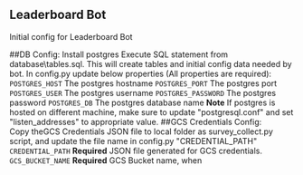## Leaderboard Bot
Initial config for Leaderboard Bot

##DB Config:
	Install postgres
	Execute SQL statement from database\tables.sql. This will create tables and initial config data needed by bot.
	In config.py update below properties (All properties are required):
	`POSTGRES_HOST`			The postgres hostname
    `POSTGRES_PORT`			The postgres port
    `POSTGRES_USER`			The postgres username
    `POSTGRES_PASSWORD`		The postgres password
    `POSTGRES_DB`			 The postgres  database name
	**Note**  If postgres is hosted on different machine, make sure to update "postgresql.conf" and set  "listen_addresses" to appropriate value.
##GCS Credentials Config:	
	Copy theGCS Credentials JSON file to local folder as survey_collect.py script, and update the file name in config.py "CREDENTIAL_PATH"
	`CREDENTIAL_PATH`		**Required** JSON file generated for GCS credentials.
    `GCS_BUCKET_NAME`		**Required** GCS Bucket name, when 
	
	
	
